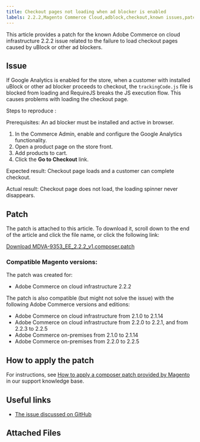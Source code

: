 ```yaml
---
title: Checkout pages not loading when ad blocker is enabled
labels: 2.2.2,Magento Commerce Cloud,adblock,checkout,known issues,patch,troubleshooting,Adobe Commerce,cloud infrastructure,onpremises
---
```


This article provides a patch for the known Adobe Commerce on cloud infrastructure 2.2.2 issue related to the failure to load checkout pages caused by uBlock or other ad blockers.

## Issue

If Google Analytics is enabled for the store, when a customer with installed uBlock or other ad blocker proceeds to checkout, the `trackingCode.js` file is blocked from loading and RequireJS breaks the JS execution flow. This causes problems with loading the checkout page.

 <span class="wysiwyg-underline">Steps to reproduce</span> :

Prerequisites: An ad blocker must be installed and active in browser.

1. In the Commerce Admin, enable and configure the Google Analytics functionality.
1. Open a product page on the store front.
1. Add products to cart.
1. Click the **Go to Checkout** link.

 <span class="wysiwyg-underline">Expected result</span>: Checkout page loads and a customer can complete checkout.

 <span class="wysiwyg-underline">Actual result</span>: Checkout page does not load, the loading spinner never disappears.

## Patch

The patch is attached to this article. To download it, scroll down to the end of the article and click the file name, or click the following link:

 [Download MDVA-9353\_EE\_2.2.2\_v1.composer.patch](assets/MDVA-9353_EE_2.2.2_v1.composer.patch.zip)

### Compatible Magento versions:

The patch was created for:

* Adobe Commerce on cloud infrastructure 2.2.2

The patch is also compatible (but might not solve the issue) with the following Adobe Commerce versions and editions:

* Adobe Commerce on cloud infrastructure from 2.1.0 to 2.1.14
* Adobe Commerce on cloud infrastructure from 2.2.0 to 2.2.1, and from 2.2.3 to 2.2.5
* Adobe Commerce on-premises from 2.1.0 to 2.1.14
* Adobe Commerce on-premises from 2.2.0 to 2.2.5

## How to apply the patch

For instructions, see [How to apply a composer patch provided by Magento](https://support.magento.com/hc/en-us/articles/360028367731) in our support knowledge base.

## Useful links

* [The issue discussed on GitHub](https://github.com/magento/magento2/pull/13061)

## Attached Files
